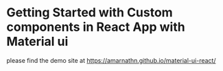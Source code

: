 # Getting Started with Custom components in React App with Material ui


please find the demo site at
https://amarnathn.github.io/material-ui-react/
